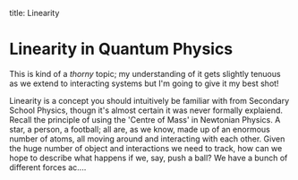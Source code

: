 title: Linearity

Linearity in Quantum Physics
=========
This is kind of a *thorny* topic; my understanding of it gets slightly tenuous as we extend to interacting systems but I'm going to give it my best shot!

Linearity is a concept you should intuitively be familiar with from Secondary School Physics, thougn it's almost certain it was never formally explaiend. Recall the principle of using the 'Centre of Mass' in Newtonian Physics. A star, a person, a football; all are, as we know, made up of an enormous number of atoms, all moving around and interacting with each other. Given the huge number of object and interactions we need to track, how can we hope to describe what happens if we, say, push a ball? We have a bunch of different forces ac....
